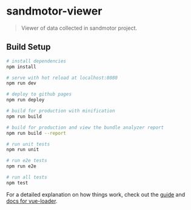 # sandmotor-viewer

> Viewer of data collected in sandmotor project.

## Build Setup

``` bash
# install dependencies
npm install

# serve with hot reload at localhost:8080
npm run dev

# deploy to github pages
npm run deploy

# build for production with minification
npm run build

# build for production and view the bundle analyzer report
npm run build --report

# run unit tests
npm run unit

# run e2e tests
npm run e2e

# run all tests
npm test
```

For a detailed explanation on how things work, check out the [guide](http://vuejs-templates.github.io/webpack/) and [docs for vue-loader](http://vuejs.github.io/vue-loader).
